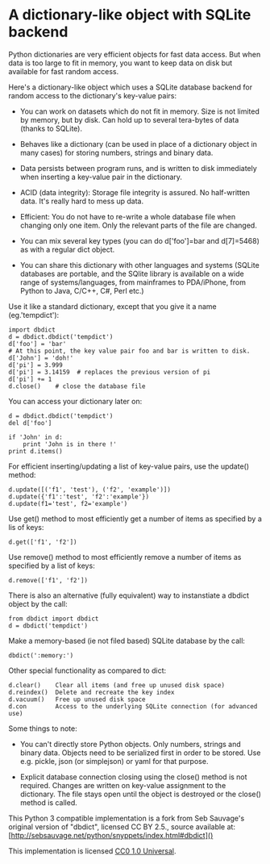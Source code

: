 A dictionary-like object with SQLite backend
============================================

Python dictionaries are very efficient objects for fast data access. But when
data is too large to fit in memory, you want to keep data on disk but available
for fast random access.

Here's a dictionary-like object which uses a SQLite database backend for random
access to the dictionary's key-value pairs:

  - You can work on datasets which do not fit in memory. Size is not limited by
    memory, but by disk. Can hold up to several tera-bytes of data (thanks to
    SQLite).

  - Behaves like a dictionary (can be used in place of a dictionary
    object in many cases) for storing numbers, strings and binary data.

  - Data persists between program runs, and is written to disk immediately
    when inserting a key-value pair in the dictionary.

  - ACID (data integrity): Storage file integrity is assured. No half-written
    data. It's really hard to mess up data.

  - Efficient: You do not have to re-write a whole database file when changing
    only one item. Only the relevant parts of the file are changed.

  - You can mix several key types (you can do d['foo']=bar and d[7]=5468) as
    with a regular dict object.

  - You can share this dictionary with other languages and systems (SQLite
    databases are portable, and the SQlite library is available on a wide range
    of systems/languages, from mainframes to PDA/iPhone, from Python to
    Java, C/C++, C#, Perl etc.)


Use it like a standard dictionary, except that you give it a name
(eg.'tempdict'):

    import dbdict
    d = dbdict.dbdict('tempdict')
    d['foo'] = 'bar'
    # At this point, the key value pair foo and bar is written to disk.
    d['John'] = 'doh!'
    d['pi'] = 3.999
    d['pi'] = 3.14159  # replaces the previous version of pi
    d['pi'] += 1
    d.close()    # close the database file

You can access your dictionary later on:

    d = dbdict.dbdict('tempdict')
    del d['foo']

    if 'John' in d:
        print 'John is in there !'
    print d.items()

For efficient inserting/updating a list of key-value pairs, use the update()
method:

    d.update([('f1', 'test'), ('f2', 'example')])
    d.update({'f1':'test', 'f2':'example'})
    d.update(f1='test', f2='example')

Use get() method to most efficiently get a number of items as specified by a
lis of keys:

    d.get(['f1', 'f2'])

Use remove() method to most efficiently remove a number of items as specified
by a list of keys:

    d.remove(['f1', 'f2'])

There is also an alternative (fully equivalent) way to instanstiate a dbdict
object by the call:

    from dbdict import dbdict
    d = dbdict('tempdict')

Make a memory-based (ie not filed based) SQLite database by the call:

    dbdict(':memory:')

Other special functionality as compared to dict:

    d.clear()    Clear all items (and free up unused disk space)
    d.reindex()  Delete and recreate the key index
    d.vacuum()   Free up unused disk space
    d.con        Access to the underlying SQLite connection (for advanced use)

Some things to note:

  - You can't directly store Python objects. Only numbers, strings and binary
    data. Objects need to be serialized first in order to be stored. Use e.g.
    pickle, json (or simplejson) or yaml for that purpose.

  - Explicit database connection closing using the close() method is not
    required. Changes are written on key-value assignment to the dictionary.
    The file stays open until the object is destroyed or the close() method is
    called.

    
This Python 3 compatible implementation is a fork from Seb Sauvage's original version of "dbdict", licensed CC BY 2.5., source available at: [http://sebsauvage.net/python/snyppets/index.html#dbdict]()

This implementation is licensed [CC0 1.0 Universal](https://creativecommons.org/publicdomain/zero/1.0/).
